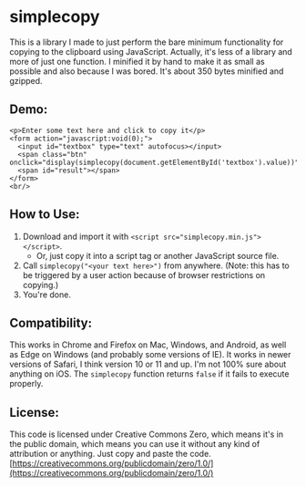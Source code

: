 # simplecopy
This is a library I made to just perform the bare minimum functionality for copying to the clipboard using JavaScript. Actually, it's less of a library and more of just one function. I minified it by hand to make it as small as possible and also because I was bored. It's about 350 bytes minified and gzipped.

## Demo:
    <p>Enter some text here and click to copy it</p>
    <form action="javascript:void(0);">
      <input id="textbox" type="text" autofocus></input>
      <span class="btn" onclick="display(simplecopy(document.getElementById('textbox').value))">copy</span>
      <span id="result"></span>
    </form>
    <br/>

## How to Use:
1. Download and import it with `<script src="simplecopy.min.js"></script>`.
   - Or, just copy it into a script tag or another JavaScript source file.
2. Call `simplecopy("<your text here>")` from anywhere. (Note: this has to be triggered by a user action because of browser restrictions on copying.)
3. You're done.

## Compatibility:
This works in Chrome and Firefox on Mac, Windows, and Android, as well as Edge on Windows (and probably some versions of IE). It works in newer versions of Safari, I think version 10 or 11 and up. I'm not 100% sure about anything on iOS. The `simplecopy` function returns `false` if it fails to execute properly.

## License:
This code is licensed under Creative Commons Zero, which means it's in the public domain, which means you can use it without any kind of attribution or anything. Just copy and paste the code.
[https://creativecommons.org/publicdomain/zero/1.0/](https://creativecommons.org/publicdomain/zero/1.0/)
